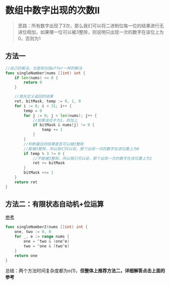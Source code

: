 # 数组中数字出现的次数II

>  思路：所有数字出现了3次，那么我们可以将二进制位每一位的结果进行无进位相加，如果哪一位可以被3整除，则说明只出现一次的数字在该位上为0，否则为1

## 方法一

```go
//自己的解法，也是和剑指offer一样的解法
func singleNumber(nums []int) int {
    if len(nums) <= 0 {
        return 0
    }

    //首先定义返回的结果
    ret, bitMask, temp := 0, 1, 0
    for i := 0; i < 31; i++ {
        temp = 0
        for j := 0; j < len(nums); j++ {
            //如果该位不为1，则加上
            if bitMask & nums[j] != 0 {
                temp += 1
            }
        }
        //判断最后的结果是否可以被3整除
        //能被3整除，所以我们可以说，那个出现一次的数字在该位置上为0
        if temp % 3 != 0 {
            //不能被3整除，所以我们可以说，那个出现一次的数字在该位置上为1
            ret += bitMask
        }
        bitMask <<= 1
    }
    return ret
}
```

## 方法二：有限状态自动机+位运算

[参考](*https://leetcode-cn.com/problems/shu-zu-zhong-shu-zi-chu-xian-de-ci-shu-ii-lcof/solution/mian-shi-ti-56-ii-shu-zu-zhong-shu-zi-chu-xian-d-4/)

```go
func singleNumber2(nums []int) int {
    one, two := 0, 0
    for _, e := range nums {
        one = ^two & (one^e)
        two = ^one & (two^e)
    }
    return one
}
```

总结：两个方法时间复杂度都为o(1)，**但整体上推荐方法二，详细解答点击上面的参考**

